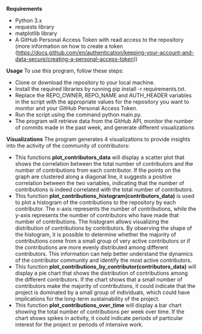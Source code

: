 **Requirements**
- Python 3.x
- requests library 
- matplotlib library 
- A GitHub Personal Access Token with read access to the repository (more information on how to create a token (https://docs.github.com/en/authentication/keeping-your-account-and-data-secure/creating-a-personal-access-token))

**Usage**
To use this program, follow these steps:
- Clone or download the repository to your local machine.
- Install the required libraries by running pip install -r requirements.txt.
- Replace the REPO_OWNER, REPO_NAME and AUTH_HEADER variables in the script with the appropriate values for the repository you want to monitor and your GitHub Personal Access Token.
- Run the script using the command python main.py.
- The program will retrieve data from the GitHub API, monitor the number of commits made in the past week, and generate different visualizations

**Visualizations** 
The program generates 4 visualizations to provide insights into the activity of the community of contributors:
- This functions **plot_contributors_data** will display a scatter plot that shows the correlation between the total number of contributors and the number of contributions from each contributor. If the points on the graph are clustered along a diagonal line, it suggests a positive correlation between the two variables, indicating that the number of contributions is indeed correlated with the total number of contributors.
- This function **plot_contributions_histogram(contributors_data)** is used to plot a histogram of the contributions to the repository by each contributor. The x-axis represents the number of contributions, while the y-axis represents the number of contributors who have made that number of contributions.
The histogram allows visualizing the distribution of contributions by contributors. By observing the shape of the histogram, it is possible to determine whether the majority of contributions come from a small group of very active contributors or if the contributions are more evenly distributed among different contributors. This information can help better understand the dynamics of the contributor community and identify the most active contributors.
- This function **plot_contributions_by_contributor(contributors_data)** will display a pie chart that shows the distribution of contributions among the different contributors. If the chart shows that a small number of contributors make the majority of contributions, it could indicate that the project is dominated by a small group of individuals, which could have implications for the long-term sustainability of the project.
- This function **plot_contributions_over_time** will display a bar chart showing the total number of contributions per week over time. If the chart shows spikes in activity, it could indicate periods of particular interest for the project or periods of intensive work.


